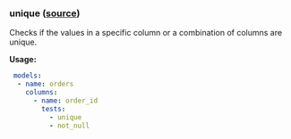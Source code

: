 ### unique ([source](https://docs.getdbt.com/docs/build/data-tests))

Checks if the values in a specific column or a combination of columns are unique.

**Usage:**

```yaml
 models:
  - name: orders
    columns:
      - name: order_id
        tests:
          - unique
          - not_null
```